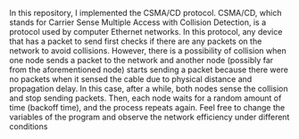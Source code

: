 In this repository, I implemented the CSMA/CD protocol. CSMA/CD, which stands for Carrier Sense Multiple Access with Collision Detection, 
is a protocol used by computer Ethernet networks. In this protocol, any device that has a packet to send first checks if there are any packets on the network to avoid collisions. 
However, there is a possibility of collision when one node sends a packet to the network and another node (possibly far from the aforementioned node) starts sending a packet 
because there were no packets when it sensed the cable due to physical distance and propagation delay. In this case, after a while, both nodes sense the collision and stop sending packets.
Then, each node waits for a random amount of time (backoff time), and the process repeats again.
Feel free to change the variables of the program and observe the network efficiency under different conditions
